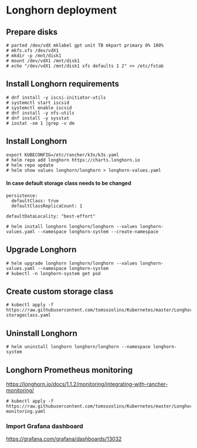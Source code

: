 # Longhorn deployment

## Prepare disks
```
# parted /dev/vdX mklabel gpt unit TB mkpart primary 0% 100%
# mkfs.xfs /dev/vdX1
# mkdir -p /mnt/disk1
# mount /dev/vdX1 /mnt/disk1
# echo "/dev/vdX1 /mnt/disk1 xfs defaults 1 2" >> /etc/fstab
```

## Install Longhorn requirements
```
# dnf install -y iscsi-initiator-utils
# systemctl start iscsid
# systemctl enable iscsid
# dnf install -y nfs-utils
# dnf install -y sysstat
# iostat -xm 1 |grep -v dm
```

## Install Longhorn
```
export KUBECONFIG=/etc/rancher/k3s/k3s.yaml
# helm repo add longhorn https://charts.longhorn.io
# helm repo update
# helm show values longhorn/longhorn > longhorn-values.yaml
```
#### In case default storage class needs to be changed
```
persistence:
  defaultClass: true
  defaultClassReplicaCount: 1
  
defaultDataLocality: "best-effort"
```

```
# helm install longhorn longhorn/longhorn --values longhorn-values.yaml --namespace longhorn-system --create-namespace
```

## Upgrade Longhorn
```
# helm upgrade longhorn longhorn/longhorn --values longhorn-values.yaml --namespace longhorn-system
# kubectl -n longhorn-system get pod
```

## Create custom storage class
```
# kubectl apply -f https://raw.githubusercontent.com/tomsozolins/Kubernetes/master/Longhorn/longhorn-storageclass.yaml
```

## Uninstall Longhorn
```
# helm uninstall longhorn longhorn/longhorn --namespace longhorn-system
```

## Longhorn Prometheus monitoring
https://longhorn.io/docs/1.1.2/monitoring/integrating-with-rancher-monitoring/

```
# kubectl apply -f https://raw.githubusercontent.com/tomsozolins/Kubernetes/master/Longhorn/longhorn-monitoring.yaml
```

### Import Grafana dashboard
https://grafana.com/grafana/dashboards/13032

